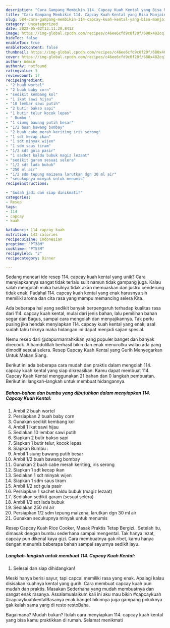 ```yaml
---
description: "Cara Gampang Membikin 114. Capcay Kuah Kental yang Bisa Manjain Lidah"
title: "Cara Gampang Membikin 114. Capcay Kuah Kental yang Bisa Manjain Lidah"
slug: 584-cara-gampang-membikin-114-capcay-kuah-kental-yang-bisa-manjain-lidah
category: Uncategorized
date: 2022-05-02T13:11:20.841Z
image: https://img-global.cpcdn.com/recipes/c46ee6cfd9c0f20f/680x482cq70/114-capcay-kuah-kental-foto-resep-utama.jpg
hideToc: false
enableToc: true
enableTocContent: false
thumbnail: https://img-global.cpcdn.com/recipes/c46ee6cfd9c0f20f/680x482cq70/114-capcay-kuah-kental-foto-resep-utama.jpg
cover: https://img-global.cpcdn.com/recipes/c46ee6cfd9c0f20f/680x482cq70/114-capcay-kuah-kental-foto-resep-utama.jpg
author: Admin
authorAv: notfound
ratingvalue: 3
reviewcount: 17
recipeingredient:
- "2 buah wortel"
- "2 buah baby corn"
- "sedikit kembang kol"
- "1 ikat sawi hijau"
- "10 lembar sawi putih"
- "2 butir bakso sapi"
- "1 butir telur kocok lepas"
- " Bumbu "
- "1 siung bawang putih besar"
- "1/2 buah bawang bombay"
- "2 buah cabe merah keriting iris serong"
- "1 sdt kecap ikan"
- "1 sdt minyak wijen"
- "1 sdm saus tiram"
- "1/2 sdt gula pasir"
- "1 sachet kaldu bubuk magiz lezaat"
- "sedikit garam sesuai selera"
- "1/2 sdt lada bubuk"
- "250 ml air"
- "1/2 sdm tepung maizena larutkan dgn 30 ml air"
- "secukupnya minyak untuk menumis"
recipeinstructions:

- "Sudah jadi dan siap dinikmati!"
categories:
- Resep
tags:
- 114
- capcay
- kuah

katakunci: 114 capcay kuah 
nutrition: 143 calories
recipecuisine: Indonesian
preptime: "PT38M"
cooktime: "PT53M"
recipeyield: "2"
recipecategory: Dinner

---
```





Sedang mencari ide resep 114. capcay kuah kental yang unik? Cara menyiapkannya sangat tidak terlalu sulit namun tidak gampang juga. Kalau salah mengolah maka hasilnya tidak akan memuaskan dan justru cenderung tidak enak. Padahal 114. capcay kuah kental yang enak harusnya sih memiliki aroma dan cita rasa yang mampu memancing selera Kita.





Ada beberapa hal yang sedikit banyak berpengaruh terhadap kualitas rasa dari 114. capcay kuah kental, mulai dari jenis bahan, lalu pemilihan bahan segar dan Bagus, sampai cara mengolah dan menyajikannya. Tak perlu pusing jika hendak menyiapkan 114. capcay kuah kental yang enak,      asal sudah tahu triknya maka hidangan ini dapat menjadi sajian spesial.














Nemu resep dari @dapurmamahkikan yang populer banget dan banyak direcook. Alhamdulillah berhasil bikin dan enak menurutku walau ada yang dimodif sesuai selera. Resep Capcay Kuah Kental yang Gurih Menyegarkan Untuk Makan Siang.






Berikut ini ada beberapa cara mudah dan praktis dalam mengolah 114. capcay kuah kental yang siap dikreasikan. Kamu dapat membuat 114. Capcay Kuah Kental menggunakan 21 bahan dan 0 langkah pembuatan. Berikut ini langkah-langkah untuk membuat hidangannya.

<!--inarticleads1-->

##### Bahan-bahan dan bumbu yang dibutuhkan dalam menyiapkan 114. Capcay Kuah Kental:

1. Ambil 2 buah wortel
1. Persiapkan 2 buah baby corn
1. Gunakan sedikit kembang kol
1. Ambil 1 ikat sawi hijau
1. Sediakan 10 lembar sawi putih
1. Siapkan 2 butir bakso sapi
1. Siapkan 1 butir telur, kocok lepas
1. Siapkan  Bumbu :
1. Ambil 1 siung bawang putih besar
1. Ambil 1/2 buah bawang bombay
1. Gunakan 2 buah cabe merah keriting, iris serong
1. Siapkan 1 sdt kecap ikan
1. Sediakan 1 sdt minyak wijen
1. Siapkan 1 sdm saus tiram
1. Ambil 1/2 sdt gula pasir
1. Persiapkan 1 sachet kaldu bubuk (magiz lezaat)
1. Sediakan sedikit garam (sesuai selera)
1. Ambil 1/2 sdt lada bubuk
1. Sediakan 250 ml air
1. Persiapkan 1/2 sdm tepung maizena, larutkan dgn 30 ml air
1. Gunakan secukupnya minyak untuk menumis


Resep Capcay Kuah Rice Cooker, Masak Praktis Tetap Bergizi.. Setelah itu, dimasak dengan bumbu sederhana sampai mengental. Tak hanya lezat, capcay pun dikenal kaya gizi. Cara membuatnya gak ribet, kamu hanya dengan menumis beberapa bahan sampai sayurnya sedikit layu. 

<!--inarticleads2-->

##### Langkah-langkah untuk membuat 114. Capcay Kuah Kental:


1. Selesai dan siap dihidangkan!

Meski hanya berisi sayur, tapi capcai memiliki rasa yang enak. Apalagi kalau disisakan kuahnya kental yang gurih. Cara membuat capcay kuah pun mudah dan praktis. Masakan Sederhana yang mudah membuatnya dan sangat enak rasanya. Assalamualaikum kali ini aku mau bikin #capcaykuah #capcaykuahkentalRasanya enak banget bikinnya juga gampang pokoknya gak kalah sama yang di resto restoBaha. 

Bagaimana? Mudah bukan? Itulah cara menyiapkan 114. capcay kuah kental yang bisa kamu praktikkan di rumah. Selamat menikmati
